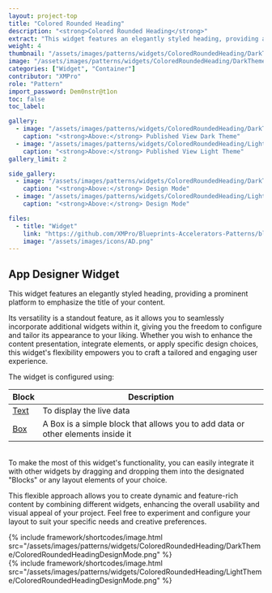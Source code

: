 ```yaml
---
layout: project-top
title: "Colored Rounded Heading"
description: "<strong>Colored Rounded Heading</strong>"
extract: "This widget features an elegantly styled heading, providing a prominent platform to emphasize the title of your content."
weight: 4
thumbnail: "/assets/images/patterns/widgets/ColoredRoundedHeading/DarkTheme/ColoredRoundedHeadingPublishedMode.png"
image: "/assets/images/patterns/widgets/ColoredRoundedHeading/DarkTheme/ColoredRoundedHeadingPublishedMode.png"
categories: ["Widget", "Container"]
contributor: "XMPro"
role: "Pattern"
import_password: Dem0nstr@t1on
toc: false
toc_label: 

gallery:
  - image: "/assets/images/patterns/widgets/ColoredRoundedHeading/DarkTheme/ColoredRoundedHeadingPublishedMode.png"
    caption: "<strong>Above:</strong> Published View Dark Theme"
  - image: "/assets/images/patterns/widgets/ColoredRoundedHeading/LightTheme/ColoredRoundedHeadingPublishedMode.png"
    caption: "<strong>Above:</strong> Published View Light Theme"
gallery_limit: 2

side_gallery:
  - image: "/assets/images/patterns/widgets/ColoredRoundedHeading/DarkTheme/ColoredRoundedHeadingDesignMode.png"
    caption: "<strong>Above:</strong> Design Mode"
  - image: "/assets/images/patterns/widgets/ColoredRoundedHeading/LightTheme/ColoredRoundedHeadingDesignMode.png"
    caption: "<strong>Above:</strong> Design Mode"

files:
  - title: "Widget"
    link: "https://github.com/XMPro/Blueprints-Accelerators-Patterns/blob/master/patterns/widgets/Colored%20Rounded%20Heading.xwid"
    image: "/assets/images/icons/AD.png"
---
```


## App Designer Widget
This widget features an elegantly styled heading, providing a prominent platform to emphasize the title of your content. 

Its versatility is a standout feature, as it allows you to seamlessly incorporate additional widgets within it, giving you the freedom to configure and tailor its appearance to your liking. Whether you wish to enhance the content presentation, integrate elements, or apply specific design choices, this widget's flexibility empowers you to craft a tailored and engaging user experience.

The widget is configured using:

| Block                                  | Description                                                  |
| -------------------------------------- | ------------------------------------------------------------ |
| [Text](https://documentation.xmpro.com/blocks-toolbox/basic/text) | To display the live data |
| [Box](https://documentation.xmpro.com/blocks-toolbox/layout/box-and-data-repeater-box) | A Box is a simple block that allows you to add data or other elements inside it |

<br />
To make the most of this widget's functionality, you can easily integrate it with other widgets by dragging and dropping them into the designated "Blocks" or any layout elements of your choice. 

This flexible approach allows you to create dynamic and feature-rich content by combining different widgets, enhancing the overall usability and visual appeal of your project. Feel free to experiment and configure your layout to suit your specific needs and creative preferences.
<div class="inline_image">{% include framework/shortcodes/image.html src="/assets/images/patterns/widgets/ColoredRoundedHeading/DarkTheme/ColoredRoundedHeadingDesignMode.png" %}</div>
<div class="inline_image">{% include framework/shortcodes/image.html src="/assets/images/patterns/widgets/ColoredRoundedHeading/LightTheme/ColoredRoundedHeadingDesignMode.png" %}</div>